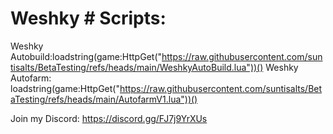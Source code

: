 # **Weshky # Scripts:** 


Weshky Autobuild:loadstring(game:HttpGet("https://raw.githubusercontent.com/suntisalts/BetaTesting/refs/heads/main/WeshkyAutoBuild.lua"))()
Weshky Autofarm: loadstring(game:HttpGet("https://raw.githubusercontent.com/suntisalts/BetaTesting/refs/heads/main/AutofarmV1.lua"))()

Join my Discord: https://discord.gg/FJ7j9YrXUs
